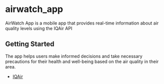 # airwatch_app

AirWatch App is a mobile app that provides real-time information about air quality levels using the IQAir API

## Getting Started

The app helps users make informed decisions and take necessary precautions for their health and well-being based on the air quality in their area.


- [IQAir](https://www.iqair.com)

